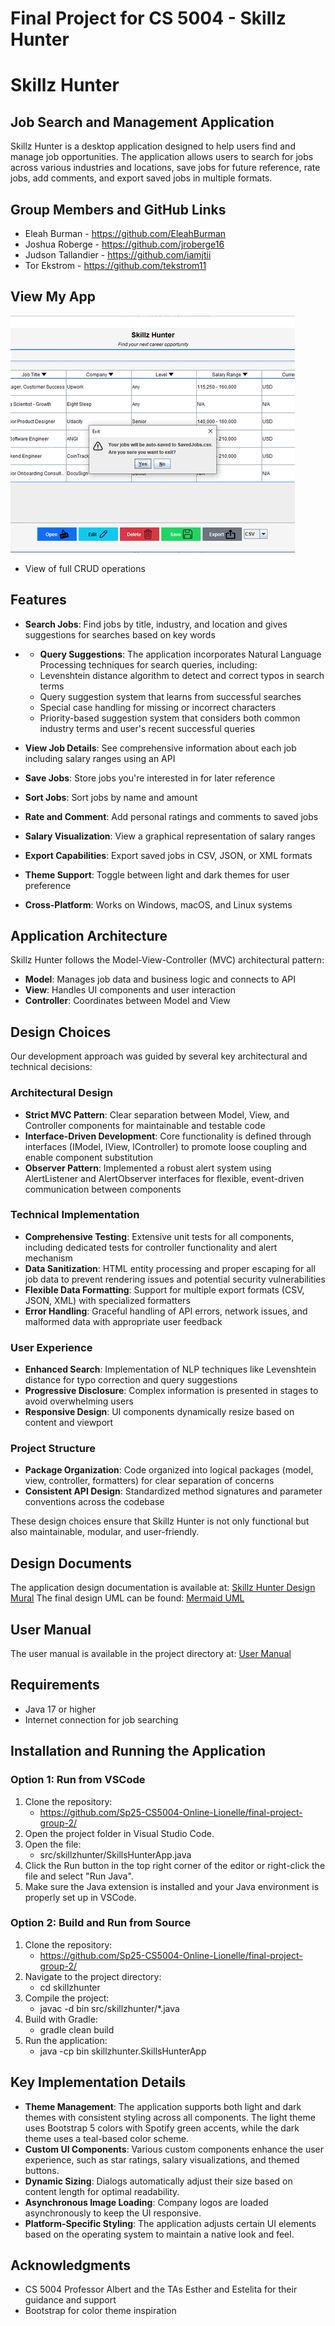 # Final Project for CS 5004 - Skillz Hunter
# Skillz Hunter

## Job Search and Management Application

Skillz Hunter is a desktop application designed to help users find and manage job opportunities. The application allows users to search for jobs across various industries and locations, save jobs for future reference, rate jobs, add comments, and export saved jobs in multiple formats.

## Group Members and GitHub Links

* Eleah Burman - https://github.com/EleahBurman
* Joshua Roberge - https://github.com/jroberge16
* Judson Tallandier - https://github.com/iamjtii
* Tor Ekstrom - https://github.com/tekstrom11

## View My App
![View](./data/images/skillzhunter.gif)
* View of full CRUD operations

## Features
* **Search Jobs**: Find jobs by title, industry, and location and gives suggestions for searches based on key words
* * **Query Suggestions**: The application incorporates Natural Language Processing techniques for search queries, including:
  * Levenshtein distance algorithm to detect and correct typos in search terms
  * Query suggestion system that learns from successful searches
  * Special case handling for missing or incorrect characters
  * Priority-based suggestion system that considers both common industry terms and user's recent successful queries

* **View Job Details**: See comprehensive information about each job including salary ranges using an API
* **Save Jobs**: Store jobs you're interested in for later reference
* **Sort Jobs**: Sort jobs by name and amount
* **Rate and Comment**: Add personal ratings and comments to saved jobs
* **Salary Visualization**: View a graphical representation of salary ranges
* **Export Capabilities**: Export saved jobs in CSV, JSON, or XML formats
* **Theme Support**: Toggle between light and dark themes for user preference
* **Cross-Platform**: Works on Windows, macOS, and Linux systems

## Application Architecture

Skillz Hunter follows the Model-View-Controller (MVC) architectural pattern:

* **Model**: Manages job data and business logic and connects to API
* **View**: Handles UI components and user interaction
* **Controller**: Coordinates between Model and View

## Design Choices

Our development approach was guided by several key architectural and technical decisions:

### Architectural Design
* **Strict MVC Pattern**: Clear separation between Model, View, and Controller components for maintainable and testable code
* **Interface-Driven Development**: Core functionality is defined through interfaces (IModel, IView, IController) to promote loose coupling and enable component substitution
* **Observer Pattern**: Implemented a robust alert system using AlertListener and AlertObserver interfaces for flexible, event-driven communication between components

### Technical Implementation
* **Comprehensive Testing**: Extensive unit tests for all components, including dedicated tests for controller functionality and alert mechanism
* **Data Sanitization**: HTML entity processing and proper escaping for all job data to prevent rendering issues and potential security vulnerabilities
* **Flexible Data Formatting**: Support for multiple export formats (CSV, JSON, XML) with specialized formatters
* **Error Handling**: Graceful handling of API errors, network issues, and malformed data with appropriate user feedback

### User Experience
* **Enhanced Search**: Implementation of NLP techniques like Levenshtein distance for typo correction and query suggestions
* **Progressive Disclosure**: Complex information is presented in stages to avoid overwhelming users
* **Responsive Design**: UI components dynamically resize based on content and viewport

### Project Structure
* **Package Organization**: Code organized into logical packages (model, view, controller, formatters) for clear separation of concerns
* **Consistent API Design**: Standardized method signatures and parameter conventions across the codebase

These design choices ensure that Skillz Hunter is not only functional but also maintainable, modular, and user-friendly.

## Design Documents

The application design documentation is available at:
[Skillz Hunter Design Mural](https://app.mural.co/t/groupproblems2087/m/groupproblems2087/1742423271814/5fb4f317643ee8030903040824290d9a37dc10c5)
The final design UML can be found:
[Mermaid UML](/DesignDocuments/README.md)

## User Manual

The user manual is available in the project directory at:
[User Manual](/manual/README.md)

## Requirements

* Java 17 or higher
* Internet connection for job searching

## Installation and Running the Application

### Option 1: Run from VSCode

1. Clone the repository:
    - https://github.com/Sp25-CS5004-Online-Lionelle/final-project-group-2/
2. Open the project folder in Visual Studio Code.
3. Open the file:
    - src/skillzhunter/SkillsHunterApp.java
4. Click the Run button in the top right corner of the editor or right-click the file and select "Run Java".
5. Make sure the Java extension is installed and your Java environment is properly set up in VSCode.

### Option 2: Build and Run from Source

1. Clone the repository: 
    - https://github.com/Sp25-CS5004-Online-Lionelle/final-project-group-2/
2. Navigate to the project directory:
    - cd skillzhunter
3. Compile the project:
    - javac -d bin src/skillzhunter/*.java
4. Build with Gradle:
    - gradle clean build
5. Run the application:
    - java -cp bin skillzhunter.SkillsHunterApp

## Key Implementation Details

* **Theme Management**: The application supports both light and dark themes with consistent styling across all components. The light theme uses Bootstrap 5 colors with Spotify green accents, while the dark theme uses a teal-based color scheme.
* **Custom UI Components**: Various custom components enhance the user experience, such as star ratings, salary visualizations, and themed buttons.
* **Dynamic Sizing**: Dialogs automatically adjust their size based on content length for optimal readability.
* **Asynchronous Image Loading**: Company logos are loaded asynchronously to keep the UI responsive.
* **Platform-Specific Styling**: The application adjusts certain UI elements based on the operating system to maintain a native look and feel.

## Acknowledgments

* CS 5004 Professor Albert and the TAs Esther and Estelita for their guidance and support
* Bootstrap for color theme inspiration